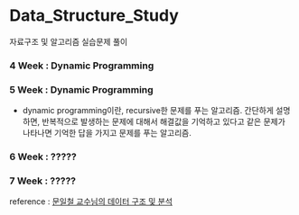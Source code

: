 # Data_Structure_Study
자료구조 및 알고리즘 실습문제 풀이

### 4 Week : Dynamic Programming

### 5 Week : Dynamic Programming

- dynamic programming이란, recursive한 문제를 푸는 알고리즘.
간단하게 설명하면, 반복적으로 발생하는 문제에 대해서 해결값을 기억하고 있다고 같은 문제가 나타나면 기억한 답을 가지고 문제를 푸는 알고리즘.


### 6 Week : ?????




### 7 Week : ????? 

reference : [문일철 교수님의 데이터 구조 및 분석](https://kooc.kaist.ac.kr/datastructure-2018F)

